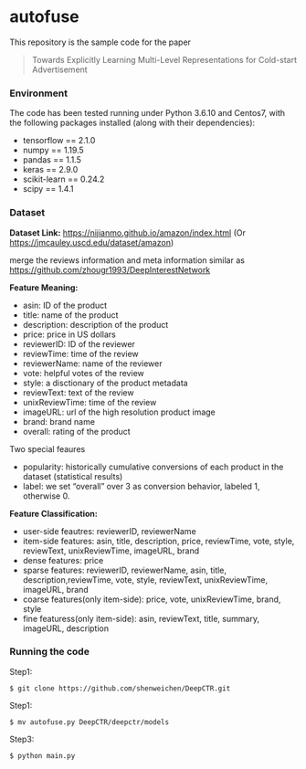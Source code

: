 # autofuse
This repository is the sample code for the paper
> Towards Explicitly Learning Multi-Level Representations for Cold-start Advertisement

### Environment
The code has been tested running under Python 3.6.10 and Centos7, with the following packages installed (along with their dependencies):
- tensorflow == 2.1.0
- numpy == 1.19.5
- pandas == 1.1.5
- keras == 2.9.0
- scikit-learn == 0.24.2
- scipy == 1.4.1

### Dataset
**Dataset Link:** https://nijianmo.github.io/amazon/index.html (Or https://jmcauley.uscd.edu/dataset/amazon)

merge the reviews information and meta information similar as https://github.com/zhougr1993/DeepInterestNetwork 

**Feature Meaning:**

- asin: ID of the product
- title: name of the product
- description: description of the product
- price: price in US dollars
- reviewerID: ID of the reviewer
- reviewTime: time of the review
- reviewerName: name of the reviewer
- vote: helpful votes of the review
- style: a disctionary of the product metadata
- reviewText: text of the review
- unixReviewTime: time of the review
- imageURL: url of the high resolution product image
- brand: brand name
- overall: rating of the product

Two special feaures
- popularity: historically cumulative conversions of each product in the dataset (statistical results)
- label: we set “overall” over 3 as conversion behavior, labeled 1, otherwise 0.

**Feature Classification:**

- user-side feautres: reviewerID,  reviewerName
- item-side features: asin, title, description, price, reviewTime, vote, style, reviewText, unixReviewTime, imageURL, brand
- dense features: price
- sparse features: reviewerID, reviewerName, asin, title, description,reviewTime, vote, style, reviewText, unixReviewTime, imageURL, brand
- coarse features(only item-side): price, vote, unixReviewTime, brand, style
- fine featuress(only item-side): asin, reviewText, title, summary, imageURL, description

### Running the code
Step1: 
```
$ git clone https://github.com/shenweichen/DeepCTR.git 
```

Step1: 
```
$ mv autofuse.py DeepCTR/deepctr/models
```

Step3:
```
$ python main.py
```
